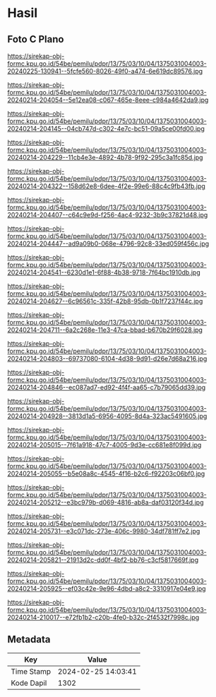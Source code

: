 # Hasil

## Foto C Plano

https://sirekap-obj-formc.kpu.go.id/54be/pemilu/pdpr/13/75/03/10/04/1375031004003-20240225-130941--5fcfe560-8026-49f0-a474-6e619dc89576.jpg

https://sirekap-obj-formc.kpu.go.id/54be/pemilu/pdpr/13/75/03/10/04/1375031004003-20240214-204054--5e12ea08-c067-465e-8eee-c984a4642da9.jpg

https://sirekap-obj-formc.kpu.go.id/54be/pemilu/pdpr/13/75/03/10/04/1375031004003-20240214-204145--04cb747d-c302-4e7c-bc51-09a5ce00fd00.jpg

https://sirekap-obj-formc.kpu.go.id/54be/pemilu/pdpr/13/75/03/10/04/1375031004003-20240214-204229--11cb4e3e-4892-4b78-9f92-295c3a1fc85d.jpg

https://sirekap-obj-formc.kpu.go.id/54be/pemilu/pdpr/13/75/03/10/04/1375031004003-20240214-204322--158d62e8-6dee-4f2e-99e6-88c4c9fb43fb.jpg

https://sirekap-obj-formc.kpu.go.id/54be/pemilu/pdpr/13/75/03/10/04/1375031004003-20240214-204407--c64c9e9d-f256-4ac4-9232-3b9c37821d48.jpg

https://sirekap-obj-formc.kpu.go.id/54be/pemilu/pdpr/13/75/03/10/04/1375031004003-20240214-204447--ad9a09b0-068e-4796-92c8-33ed059f456c.jpg

https://sirekap-obj-formc.kpu.go.id/54be/pemilu/pdpr/13/75/03/10/04/1375031004003-20240214-204541--6230d1e1-6f88-4b38-9718-7f64bc1910db.jpg

https://sirekap-obj-formc.kpu.go.id/54be/pemilu/pdpr/13/75/03/10/04/1375031004003-20240214-204627--6c96561c-335f-42b8-95db-0b1f7237f44c.jpg

https://sirekap-obj-formc.kpu.go.id/54be/pemilu/pdpr/13/75/03/10/04/1375031004003-20240214-204711--6a2c268e-11e3-47ca-bbad-b670b29f6028.jpg

https://sirekap-obj-formc.kpu.go.id/54be/pemilu/pdpr/13/75/03/10/04/1375031004003-20240214-204803--69737080-6104-4d38-9d91-d26e7d68a216.jpg

https://sirekap-obj-formc.kpu.go.id/54be/pemilu/pdpr/13/75/03/10/04/1375031004003-20240214-204846--ec087ad7-ed92-4f4f-aa65-c7b79065dd39.jpg

https://sirekap-obj-formc.kpu.go.id/54be/pemilu/pdpr/13/75/03/10/04/1375031004003-20240214-204928--3813d1a5-6956-4095-8d4a-323ac5491605.jpg

https://sirekap-obj-formc.kpu.go.id/54be/pemilu/pdpr/13/75/03/10/04/1375031004003-20240214-205015--7f61a918-47c7-4005-9d3e-cc681e8f099d.jpg

https://sirekap-obj-formc.kpu.go.id/54be/pemilu/pdpr/13/75/03/10/04/1375031004003-20240214-205055--b5e08a8c-4545-4f16-b2c6-f92203c06bf0.jpg

https://sirekap-obj-formc.kpu.go.id/54be/pemilu/pdpr/13/75/03/10/04/1375031004003-20240214-205212--e3bc979b-d069-4816-ab8a-daf03120f34d.jpg

https://sirekap-obj-formc.kpu.go.id/54be/pemilu/pdpr/13/75/03/10/04/1375031004003-20240214-205731--e3c071dc-273e-406c-9980-34df781ff7e2.jpg

https://sirekap-obj-formc.kpu.go.id/54be/pemilu/pdpr/13/75/03/10/04/1375031004003-20240214-205821--21913d2c-dd0f-4bf2-bb76-c3cf5817669f.jpg

https://sirekap-obj-formc.kpu.go.id/54be/pemilu/pdpr/13/75/03/10/04/1375031004003-20240214-205925--ef03c42e-9e96-4dbd-a8c2-3310917e04e9.jpg

https://sirekap-obj-formc.kpu.go.id/54be/pemilu/pdpr/13/75/03/10/04/1375031004003-20240214-210017--e72fb1b2-c20b-4fe0-b32c-2f4532f7998c.jpg


## Metadata

| Key        | Value               |
| ---------- | ------------------- |
| Time Stamp | 2024-02-25 14:03:41 |
| Kode Dapil | 1302                |



